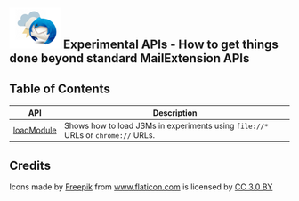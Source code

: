 ## ![Thunderstorm icon] Experimental APIs - How to get things done beyond standard MailExtension APIs

## Table of Contents
| API             | Description |
| --------------- | ----------- |
| [loadModule][loadModule]      | Shows how to load JSMs in experiments using `file://*` URLs or `chrome://` URLs.  |


## Credits
<div>Icons made by <a href="https://www.freepik.com/" title="Freepik">Freepik</a> from <a href="https://www.flaticon.com/" 			    title="Flaticon">www.flaticon.com</a> is licensed by <a href="http://creativecommons.org/licenses/by/3.0/" 			    title="Creative Commons BY 3.0" target="_blank">CC 3.0 BY</a></div>

[Thunderstorm icon]:/rep-resources/images/thunderstorm.png
[loadModule]:/examples/Experiments/loadModule

